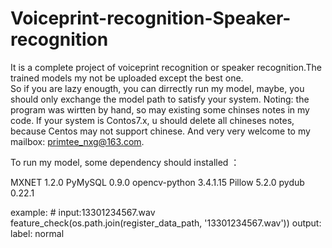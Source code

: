 # Voiceprint-recognition-Speaker-recognition

It is a complete project of  voiceprint recognition or speaker recognition.The trained models my not be uploaded except the best one.  
So if you are lazy enougth, you can dirrectly run my model, maybe, you should only exchange the model path to satisfy your system.
Noting: the program was wirtten by hand, so may existing some chinses notes in my code. If your system is Contos7.x, u should delete all chineses notes, because Centos may not support chinese. And very very welcome to my mailbox: primtee_nxg@163.com.

To run my model, some dependency should installed ：
 
 MXNET               1.2.0
 PyMySQL             0.9.0
 opencv-python       3.4.1.15
 Pillow              5.2.0
 pydub               0.22.1
 
 example: 
         #  input:13301234567.wav
         feature_check(os.path.join(register_data_path, '13301234567.wav'))
         output:  label: normal
